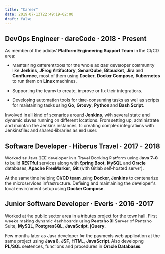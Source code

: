 ```yaml
---
title: "Career"
date: 2019-07-13T22:49:19+02:00
draft: false
---
```


## DevOps Engineer · dareCode · 2018 - Present

As member of the adidas’ __Platform Engineering Support Team__ in the CI/CD area:

- Maintaining different tools for the whole adidas' developer community like __Jenkins__, __JFrog Artifactory__, __SonarQube__, __Bitbucket__, __Jira__ and __Confluence__, most of them using __Docker__, __Docker Compose__, __Kubernetes__ to run them on __Linux__ machines.

- Supporting the teams to create, improve or fix their integrations.

- Developing automation tools for time-consuming tasks as well as scripts for maintaining tasks using __Go__, __Groovy__, __Python__ and __Bash Script__.

Involved in all kind of scenarios around __Jenkins__, with several static and dynamic slaves running on different locations. From setting up, administrate and maintain the Jenkins instances, to creating complex integrations with Jenkinsfiles and shared-libraries as end user.

## Software Developer · Hiberus Travel · 2017 - 2018

Worked as Java 2EE developer in a Travel Booking Platform using __Java 7-8__ to build __RESTful__ services along with __Spring Boot__, __MySQL__ and __Oracle__ databases, __Apache FreeMarker__, __Git__ (with Gitlab self-hosted server).

At the same time helping __CI/CD team__ using __Docker__, __Jenkins__ to contenarize the microservices infrastructure. Defining and maintaining the developer's local environment setup using __Docker Compose__.

## Junior Software Developer · Everis · 2016 -2017

Worked at the public sector area in a tributes project for the town hall. First weeks making dynamic dashboards using __Pentaho BI__ Server of Pentaho Suite, __MySQL__, __PostgresSQL__, __JavaScript__, __jQuery__.

Few months later as Java developer for the payments web application at the same project using __Java 6__, __JSF__, __HTML__, __JavaScript__. Also developing __PL/SQL__ sentences, functions and procedures in __Oracle Databases__.
